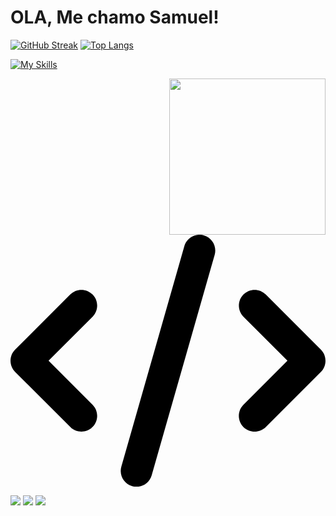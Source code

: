 # OLA, Me chamo Samuel!
<a href="https://github.com/SamuelDomingos" />

[![GitHub Streak](https://streak-stats.demolab.com?user=SamuelDomingos&theme=tokyonight&hide_border=true&locale=pt-br)](https://git.io/streak-stats)
[![Top Langs](https://github-readme-stats.vercel.app/api/top-langs/?username=SamuelDomingos&show_icons=true&theme=tokyonight)](https://github.com/SamuelDomingos/github-readme-stats)

[![My Skills](https://skillicons.dev/icons?i=html,css,bootstrap,sass,js,jquery,react,node,vscode&theme=dark)](https://skillicons.dev)

<div class=icons>
  <img align="right" width="250" src='https://c.tenor.com/pzcI5oJKQtsAAAAC/anime-boy.gif'/>
</div><!--ICONS-->


##

<div class="links">
  
  <a target='_blank' hreh=""><svg xmlns="http://www.w3.org/2000/svg" viewBox="0 0 640 512"><!--! Font Awesome Pro 6.2.1 by @fontawesome - https://fontawesome.com License - https://fontawesome.com/license (Commercial License) Copyright 2022 Fonticons, Inc. --><path d="M392.8 1.2c-17-4.9-34.7 5-39.6 22l-128 448c-4.9 17 5 34.7 22 39.6s34.7-5 39.6-22l128-448c4.9-17-5-34.7-22-39.6zm80.6 120.1c-12.5 12.5-12.5 32.8 0 45.3L562.7 256l-89.4 89.4c-12.5 12.5-12.5 32.8 0 45.3s32.8 12.5 45.3 0l112-112c12.5-12.5 12.5-32.8 0-45.3l-112-112c-12.5-12.5-32.8-12.5-45.3 0zm-306.7 0c-12.5-12.5-32.8-12.5-45.3 0l-112 112c-12.5 12.5-12.5 32.8 0 45.3l112 112c12.5 12.5 32.8 12.5 45.3 0s12.5-32.8 0-45.3L77.3 256l89.4-89.4c12.5-12.5 12.5-32.8 0-45.3z"/></svg></a>
  
  <a target="_blank" href="https://discord.com/channels/@SpaceX#4037"><img src='https://img.shields.io/badge/Discord-7289DA?style=for-the-badge&logo=discord&logoColor=white' /></a>
  <a target="_blank" href="https://www.instagram.com/fs.domingos/"><img src='https://img.shields.io/badge/Instagram-E4405F?style=for-the-badge&logo=instagram&logoColor=white' /></a>
  <a target= "_blank" href="https://www.linkedin.com/in/samuel-domigos-304b461a8/"><img src="https://img.shields.io/badge/LinkedIn-0077B5?style=for-the-badge&logo=linkedin&logoColor=white" />
  </a>
  
</div><!--LINKS-->
